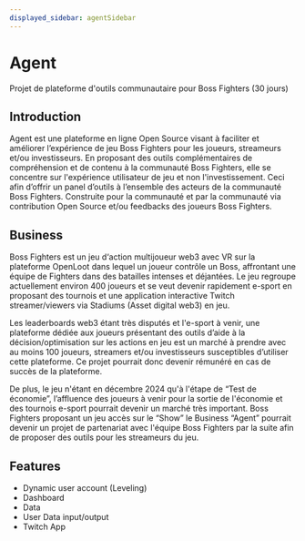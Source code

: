 ```yaml
---
displayed_sidebar: agentSidebar
---
```


# Agent

Projet de plateforme d'outils communautaire pour Boss Fighters (30 jours)

## Introduction

Agent est une plateforme en ligne Open Source visant à faciliter et améliorer l’expérience de jeu Boss Fighters pour les joueurs, streameurs et/ou investisseurs.
En proposant des outils complémentaires de compréhension et de contenu à la communauté Boss Fighters, elle se concentre sur l'expérience utilisateur de jeu et non l'investissement. Ceci afin d’offrir un panel d’outils à l’ensemble des acteurs de la communauté Boss Fighters.
Construite pour la communauté et par la communauté via contribution Open Source et/ou feedbacks des joueurs Boss Fighters.

## Business

Boss Fighters est un jeu d‘action multijoueur web3 avec VR sur la plateforme OpenLoot dans lequel un joueur contrôle un Boss, affrontant une équipe de Fighters dans des batailles intenses et déjantées. Le jeu regroupe actuellement environ 400 joueurs et se veut devenir rapidement e-sport en proposant des tournois et une application interactive Twitch streamer/viewers via Stadiums (Asset digital web3) en jeu.

Les leaderboards web3 étant très disputés et l'e-sport à venir, une plateforme dédiée aux joueurs présentant des outils d’aide à la décision/optimisation sur les actions en jeu est un marché à prendre avec au moins 100 joueurs, streamers et/ou investisseurs susceptibles d’utiliser cette plateforme.
Ce projet pourrait donc devenir rémunéré en cas de succès de la plateforme.

De plus, le jeu n'étant en décembre 2024 qu'à l'étape de “Test de économie”, l’affluence des joueurs à venir pour la sortie de l'économie et des tournois e-sport pourrait devenir un marché très important.
Boss Fighters proposant un jeu accès sur le “Show” le Business “Agent” pourrait devenir un projet de partenariat avec l'équipe Boss Fighters par la suite afin de proposer des outils pour les streameurs du jeu.

## Features

- Dynamic user account (Leveling)
- Dashboard
- Data
- User Data input/output
- Twitch App
